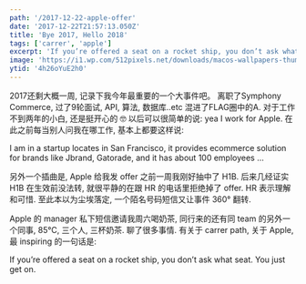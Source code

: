 ```yaml
---
path: '/2017-12-22-apple-offer'
date: '2017-12-22T21:57:13.050Z'
title: 'Bye 2017, Hello 2018'
tags: ['carrer', 'apple']
excerpt: 'If you’re offered a seat on a rocket ship, you don’t ask what seat. You just get on.'
image: 'https://i1.wp.com/512pixels.net/downloads/macos-wallpapers-thumbs/10-12--thumb.jpg'
ytid: '4h26oYuE2h0'
---
```


<div class="normal-article">
  2017还剩大概一周, 记录下我今年最重要的一个大事件吧。
  离职了Symphony Commerce, 过了9轮面试, API, 算法, 数据库..etc
  混进了FLAG圈中的A. 对于工作不到两年的小白, 还是挺开心的 🤓
  以后可以很简单的说: yea I work for Apple.
  在此之前每当别人问我在哪工作, 基本上都要这样说:

  <p class="quote">
    I am in a startup locates in San Francisco, it provides ecommerce solution for brands like Jbrand, 
    Gatorade, and it has about 100 employees ...
  </p>

另外一个插曲是, Apple 给我发 offer 之前一周我刚好抽中了 H1B.
后来几经证实 H1B 在生效前没法转,
就很平静的在跟 HR 的电话里拒绝掉了 offer. HR 表示理解和可惜.
至此本以为尘埃落定, 一个陌名号码短信又让事件 360° 翻转.

Apple 的 manager 私下短信邀请我周六喝奶茶, 同行来的还有同 team 的另外一个同事,
85°C, 三个人, 三杯奶茶. 聊了很多事情. 有关于 carrer path, 关于 Apple,
最 inspiring 的一句话是:

  <p class="quote">
    If you’re offered a seat on a rocket ship, you don’t ask what seat. You just get on.
  </p>
</div>
